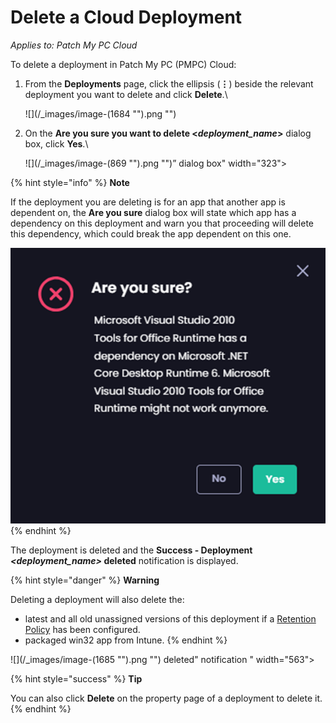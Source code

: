 # Delete a Cloud Deployment

_Applies to: Patch My PC Cloud_

To delete a deployment in Patch My PC (PMPC) Cloud:

1.  From the **Deployments** page, click the ellipsis (**⋮**) beside the relevant deployment you want to delete and click **Delete**.\


    ![](/_images/image-(1684 "").png "")


2.  On the **Are you sure you want to delete <**_**deployment\_name**_**>** dialog box, click **Yes**.\


    ![](/_images/image-(869 "").png "")” dialog box" width="323">



{% hint style="info" %}
**Note**

If the deployment you are deleting is for an app that another app is dependent on, the **Are you sure** dialog box will state which app has a dependency on this deployment and warn you that proceeding will delete this dependency, which could break the app dependent on this one.

![“Are you sure” prompt if other deployments have dependencies on this one](<../../../.gitbook/assets/image (2276).png>)
{% endhint %}

The deployment is deleted and the **Success - Deployment&#x20;**_**\<deployment\_name>**_**&#x20;deleted** notification is displayed.

{% hint style="danger" %}
**Warning**

Deleting a deployment will also delete the:

* latest and all old unassigned versions of this deployment if a [Retention Policy](../deploying-an-app-using-cloud/cloud-configurations-deployment-tab/retention-policy-deployments.md) has been configured.
* packaged win32 app from Intune.
{% endhint %}

![](/_images/image-(1685 "").png "") deleted&#x22; notification " width="563">

{% hint style="success" %}
**Tip**

You can also click **Delete** on the property page of a deployment to delete it.
{% endhint %}
